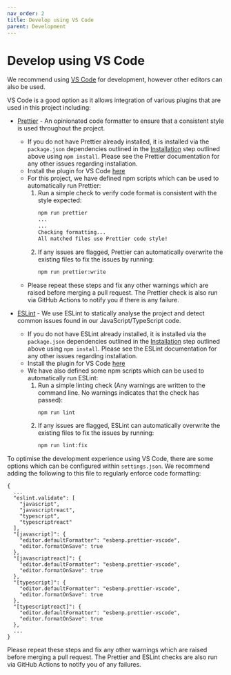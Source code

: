 ```yaml
---
nav_order: 2
title: Develop using VS Code
parent: Development
---
```


# Develop using VS Code

We recommend using [VS Code](https://code.visualstudio.com/download) for development, however other editors can also be used.

VS Code is a good option as it allows integration of various plugins that are used in this project including:

* [Prettier](https://prettier.io/docs/en/index.html) - An opinionated code formatter to ensure that a consistent style is used throughout the project.
  * If you do not have Prettier already installed, it is installed via the `package.json` dependencies outlined in the [Installation](#installation) step outlined above using `npm install`. Please see the Prettier documentation for any other issues regarding installation.
  * Install the plugin for VS Code [here](https://marketplace.visualstudio.com/items?itemName=esbenp.prettier-vscode)
  * For this project, we have defined npm scripts which can be used to automatically run Prettier:
    1. Run a simple check to verify code format is consistent with the style expected:
        ```sh
        npm run prettier
        ...
        ...
        Checking formatting...
        All matched files use Prettier code style!
        ```
    2. If any issues are flagged, Prettier can automatically overwrite the existing files to fix the issues by running:
        ```sh
        npm run prettier:write
        ```
  * Please repeat these steps and fix any other warnings which are raised before merging a pull request. The Prettier check is also run via GitHub Actions to notify you if there is any failure.

* [ESLint](https://eslint.org) - We use ESLint to statically analyse the project and detect common issues found in our JavaScript/TypeScript code.
  * If you do not have ESLint already installed, it is installed via the `package.json` dependencies outlined in the [Installation](#installation) step outlined above using `npm install`. Please see the ESLint documentation for any other issues regarding installation.
  * Install the plugin for VS Code [here](https://marketplace.visualstudio.com/items?itemName=dbaeumer.vscode-eslint)
  * We have also defined some npm scripts which can be used to automatically run ESLint:
    1. Run a simple linting check (Any warnings are written to the command line. No warnings indicates that the check has passed):
        ```sh
        npm run lint
        ```
    2. If any issues are flagged, ESLint can automatically overwrite the existing files to fix the issues by running:
        ```sh
        npm run lint:fix
        ```

To optimise the development experience using VS Code, there are some options which can be configured within `settings.json`. We recommend adding the following to this file to regularly enforce code formatting:

```
{
  ...
  "eslint.validate": [
    "javascript",
    "javascriptreact",
    "typescript",
    "typescriptreact"
  ],
  "[javascript]": {
    "editor.defaultFormatter": "esbenp.prettier-vscode",
    "editor.formatOnSave": true
  },
  "[javascriptreact]": {
    "editor.defaultFormatter": "esbenp.prettier-vscode",
    "editor.formatOnSave": true
  },
  "[typescript]": {
    "editor.defaultFormatter": "esbenp.prettier-vscode",
    "editor.formatOnSave": true
  },
  "[typescriptreact]": {
    "editor.defaultFormatter": "esbenp.prettier-vscode",
    "editor.formatOnSave": true
  },
  ...
}
```

Please repeat these steps and fix any other warnings which are raised before merging a pull request. The Prettier and ESLint checks are also run via GitHub Actions to notify you of any failures.
